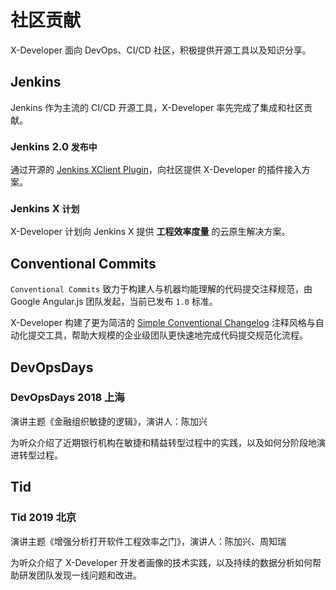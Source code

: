 # 社区贡献

X-Developer 面向 DevOps、CI/CD 社区，积极提供开源工具以及知识分享。

## Jenkins

Jenkins 作为主流的 CI/CD 开源工具，X-Developer 率先完成了集成和社区贡献。

### Jenkins 2.0 `发布中`

通过开源的 [Jenkins XClient Plugin](https://github.com/jenkinsci/x-developer-client-plugin)，向社区提供 X-Developer 的插件接入方案。

### Jenkins X `计划`

X-Developer 计划向 Jenkins X 提供 **工程效率度量** 的云原生解决方案。

## Conventional Commits

`Conventional Commits` 致力于构建人与机器均能理解的代码提交注释规范，由 Google Angular.js 团队发起，当前已发布 `1.0` 标准。

X-Developer 构建了更为简洁的 [Simple Conventional Changelog](https://github.com/FieldTech/simple-conventional-changelog) 注释风格与自动化提交工具，帮助大规模的企业级团队更快速地完成代码提交规范化流程。

## DevOpsDays

### DevOpsDays 2018 上海

演讲主题《金融组织敏捷的逻辑》，演讲人：陈加兴

为听众介绍了近期银行机构在敏捷和精益转型过程中的实践，以及如何分阶段地演进转型过程。

## Tid

### Tid 2019 北京

演讲主题《增强分析打开软件工程效率之门》，演讲人：陈加兴、周知瑞

为听众介绍了 X-Developer 开发者画像的技术实践，以及持续的数据分析如何帮助研发团队发现一线问题和改进。